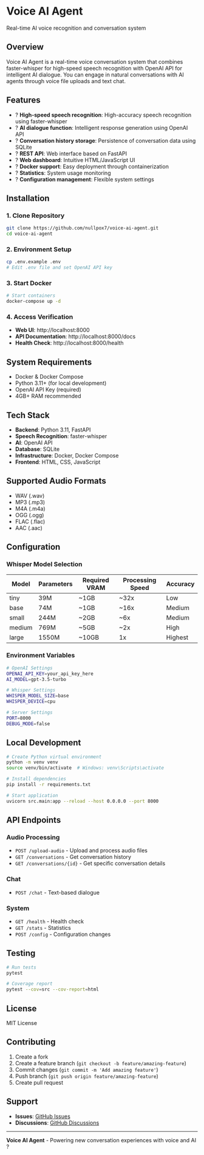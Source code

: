 # Voice AI Agent

Real-time AI voice recognition and conversation system

## Overview

Voice AI Agent is a real-time voice conversation system that combines faster-whisper for high-speed speech recognition with OpenAI API for intelligent AI dialogue. You can engage in natural conversations with AI agents through voice file uploads and text chat.

## Features

- ? **High-speed speech recognition**: High-accuracy speech recognition using faster-whisper
- ? **AI dialogue function**: Intelligent response generation using OpenAI API
- ? **Conversation history storage**: Persistence of conversation data using SQLite
- ? **REST API**: Web interface based on FastAPI
- ? **Web dashboard**: Intuitive HTML/JavaScript UI
- ? **Docker support**: Easy deployment through containerization
- ? **Statistics**: System usage monitoring
- ? **Configuration management**: Flexible system settings

## Installation

### 1. Clone Repository

```bash
git clone https://github.com/nullpox7/voice-ai-agent.git
cd voice-ai-agent
```

### 2. Environment Setup

```bash
cp .env.example .env
# Edit .env file and set OpenAI API key
```

### 3. Start Docker

```bash
# Start containers
docker-compose up -d
```

### 4. Access Verification

- **Web UI**: http://localhost:8000
- **API Documentation**: http://localhost:8000/docs
- **Health Check**: http://localhost:8000/health

## System Requirements

- Docker & Docker Compose
- Python 3.11+ (for local development)
- OpenAI API Key (required)
- 4GB+ RAM recommended

## Tech Stack

- **Backend**: Python 3.11, FastAPI
- **Speech Recognition**: faster-whisper
- **AI**: OpenAI API
- **Database**: SQLite
- **Infrastructure**: Docker, Docker Compose
- **Frontend**: HTML, CSS, JavaScript

## Supported Audio Formats

- WAV (.wav)
- MP3 (.mp3)
- M4A (.m4a)
- OGG (.ogg)
- FLAC (.flac)
- AAC (.aac)

## Configuration

### Whisper Model Selection

| Model | Parameters | Required VRAM | Processing Speed | Accuracy |
|-------|------------|---------------|------------------|----------|
| tiny | 39M | ~1GB | ~32x | Low |
| base | 74M | ~1GB | ~16x | Medium |
| small | 244M | ~2GB | ~6x | Medium |
| medium | 769M | ~5GB | ~2x | High |
| large | 1550M | ~10GB | 1x | Highest |

### Environment Variables

```bash
# OpenAI Settings
OPENAI_API_KEY=your_api_key_here
AI_MODEL=gpt-3.5-turbo

# Whisper Settings
WHISPER_MODEL_SIZE=base
WHISPER_DEVICE=cpu

# Server Settings
PORT=8000
DEBUG_MODE=false
```

## Local Development

```bash
# Create Python virtual environment
python -m venv venv
source venv/bin/activate  # Windows: venv\Scripts\activate

# Install dependencies
pip install -r requirements.txt

# Start application
uvicorn src.main:app --reload --host 0.0.0.0 --port 8000
```

## API Endpoints

### Audio Processing
- `POST /upload-audio` - Upload and process audio files
- `GET /conversations` - Get conversation history
- `GET /conversations/{id}` - Get specific conversation details

### Chat
- `POST /chat` - Text-based dialogue

### System
- `GET /health` - Health check
- `GET /stats` - Statistics
- `POST /config` - Configuration changes

## Testing

```bash
# Run tests
pytest

# Coverage report
pytest --cov=src --cov-report=html
```

## License

MIT License

## Contributing

1. Create a fork
2. Create a feature branch (`git checkout -b feature/amazing-feature`)
3. Commit changes (`git commit -m 'Add amazing feature'`)
4. Push branch (`git push origin feature/amazing-feature`)
5. Create pull request

## Support

- **Issues**: [GitHub Issues](https://github.com/nullpox7/voice-ai-agent/issues)
- **Discussions**: [GitHub Discussions](https://github.com/nullpox7/voice-ai-agent/discussions)

---

**Voice AI Agent** - Powering new conversation experiences with voice and AI ?